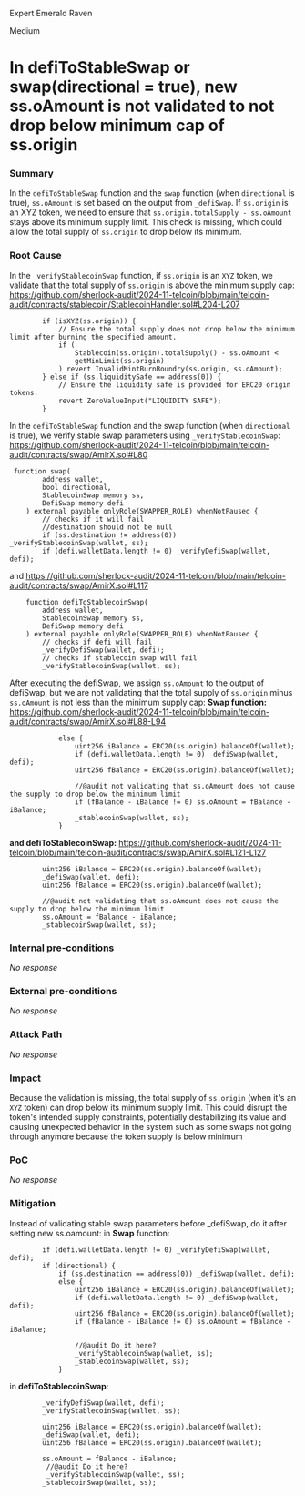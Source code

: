 Expert Emerald Raven

Medium

# In defiToStableSwap or swap(directional = true), new ss.oAmount is not validated to not drop below minimum cap of ss.origin

### Summary

In the `defiToStableSwap` function and the `swap` function (when `directional` is true), `ss.oAmount` is set based on the output from `_defiSwap`. If `ss.origin` is an XYZ token, we need to ensure that `ss.origin.totalSupply - ss.oAmount` stays above its minimum supply limit. This check is missing, which could allow the total supply of `ss.origin` to drop below its minimum.

### Root Cause

In the `_verifyStablecoinSwap` function, if `ss.origin` is an `XYZ` token, we validate that the total supply of `ss.origin` is above the minimum supply cap:
https://github.com/sherlock-audit/2024-11-telcoin/blob/main/telcoin-audit/contracts/stablecoin/StablecoinHandler.sol#L204-L207
```solidity
        if (isXYZ(ss.origin)) {
            // Ensure the total supply does not drop below the minimum limit after burning the specified amount.
            if (
                Stablecoin(ss.origin).totalSupply() - ss.oAmount <
                getMinLimit(ss.origin)
            ) revert InvalidMintBurnBoundry(ss.origin, ss.oAmount);
        } else if (ss.liquiditySafe == address(0)) {
            // Ensure the liquidity safe is provided for ERC20 origin tokens.
            revert ZeroValueInput("LIQUIDITY SAFE");
        }
```
In the `defiToStableSwap` function and the swap function (when `directional` is true), we verify stable swap parameters using `_verifyStablecoinSwap`:
https://github.com/sherlock-audit/2024-11-telcoin/blob/main/telcoin-audit/contracts/swap/AmirX.sol#L80
```solidity
 function swap(
        address wallet,
        bool directional,
        StablecoinSwap memory ss,
        DefiSwap memory defi
    ) external payable onlyRole(SWAPPER_ROLE) whenNotPaused {
        // checks if it will fail
        //destination should not be null
        if (ss.destination != address(0)) _verifyStablecoinSwap(wallet, ss);
        if (defi.walletData.length != 0) _verifyDefiSwap(wallet, defi);
```
and 
https://github.com/sherlock-audit/2024-11-telcoin/blob/main/telcoin-audit/contracts/swap/AmirX.sol#L117
```solidity
    function defiToStablecoinSwap(
        address wallet,
        StablecoinSwap memory ss,
        DefiSwap memory defi
    ) external payable onlyRole(SWAPPER_ROLE) whenNotPaused {
        // checks if defi will fail
        _verifyDefiSwap(wallet, defi);
        // checks if stablecoin swap will fail
        _verifyStablecoinSwap(wallet, ss);
```
After executing the defiSwap, we assign `ss.oAmount` to the output of defiSwap, but we are not validating that the total supply of `ss.origin` minus `ss.oAmount` is not less than the minimum supply cap:
**Swap function:**
https://github.com/sherlock-audit/2024-11-telcoin/blob/main/telcoin-audit/contracts/swap/AmirX.sol#L88-L94
```solidity
            else {
                uint256 iBalance = ERC20(ss.origin).balanceOf(wallet);
                if (defi.walletData.length != 0) _defiSwap(wallet, defi);
                uint256 fBalance = ERC20(ss.origin).balanceOf(wallet);

                //@audit not validating that ss.oAmount does not cause the supply to drop below the minimum limit
                if (fBalance - iBalance != 0) ss.oAmount = fBalance - iBalance;
                _stablecoinSwap(wallet, ss);
            }
```
**and defiToStablecoinSwap:**
https://github.com/sherlock-audit/2024-11-telcoin/blob/main/telcoin-audit/contracts/swap/AmirX.sol#L121-L127
```solidity
        uint256 iBalance = ERC20(ss.origin).balanceOf(wallet);
        _defiSwap(wallet, defi);
        uint256 fBalance = ERC20(ss.origin).balanceOf(wallet);

        //@audit not validating that ss.oAmount does not cause the supply to drop below the minimum limit
        ss.oAmount = fBalance - iBalance;
        _stablecoinSwap(wallet, ss);
```

### Internal pre-conditions

_No response_

### External pre-conditions

_No response_

### Attack Path

_No response_

### Impact

Because the validation is missing, the total supply of `ss.origin` (when it's an `XYZ` token) can drop below its minimum supply limit. This could disrupt the token's intended supply constraints, potentially destabilizing its value and causing unexpected behavior in the system such as some swaps not going through anymore because the token supply is below minimum

### PoC

_No response_

### Mitigation

Instead of validating stable swap parameters before _defiSwap, do it after setting new ss.oamount:
in **Swap** function:
```solidity
        if (defi.walletData.length != 0) _verifyDefiSwap(wallet, defi);
        if (directional) {
            if (ss.destination == address(0)) _defiSwap(wallet, defi);
            else {
                uint256 iBalance = ERC20(ss.origin).balanceOf(wallet);
                if (defi.walletData.length != 0) _defiSwap(wallet, defi);
                uint256 fBalance = ERC20(ss.origin).balanceOf(wallet);
                if (fBalance - iBalance != 0) ss.oAmount = fBalance - iBalance;
                
                //@audit Do it here?
                _verifyStablecoinSwap(wallet, ss);
                _stablecoinSwap(wallet, ss);
            }
```
in **defiToStablecoinSwap**:
```solidity
        _verifyDefiSwap(wallet, defi);
        _verifyStablecoinSwap(wallet, ss);

        uint256 iBalance = ERC20(ss.origin).balanceOf(wallet);
        _defiSwap(wallet, defi);
        uint256 fBalance = ERC20(ss.origin).balanceOf(wallet);

        ss.oAmount = fBalance - iBalance;
         //@audit Do it here?
         _verifyStablecoinSwap(wallet, ss);
        _stablecoinSwap(wallet, ss);
```